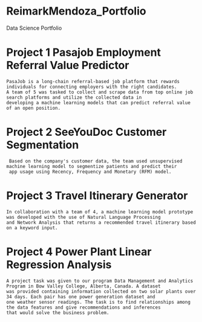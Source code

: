 # ReimarkMendoza_Portfolio
Data Science Portfolio

# Project 1 Pasajob Employment Referral Value Predictor
    PasaJob is a long-chain referral-based job platform that rewards individuals for connecting employers with the right candidates. 
    A team of 5 was tasked to collect and scrape data from top online job search platforms and utilize the collected data in 
    developing a machine learning models that can predict referral value of an open position. 

# Project 2 SeeYouDoc Customer Segmentation
     Based on the company's customer data, the team used unsupervised machine learning model to segmentize patients and predict their 
     app usage using Recency, Frequency and Monetary (RFM) model. 

# Project 3 Travel Itinerary Generator 
    In collaboration with a team of 4, a machine learning model prototype  was developed with the use of Natural Language Processing 
    and Network Analysis that returns a recommended travel itinerary based on a keyword input.  
    
# Project 4 Power Plant Linear Regression Analysis
    A project task was given to our program Data Management and Analytics Program in Bow Valley College, Alberta, Canada. A dataset 
    was provided containing information collected on two solar plants over 34 days. Each pair has one power generation dataset and 
    one weather sensor readings. The task is to find relationships among the data features and give recommendations and inferences
    that would solve the business problem.
    
